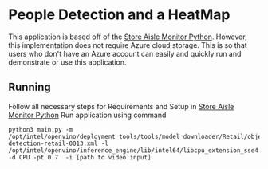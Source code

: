# People Detection and a HeatMap
This application is based off of the [Store Aisle Monitor Python](https://github.com/intel-iot-devkit/store-aisle-monitor-python). However, this implementation does not require Azure cloud storage. This is so that users who 
don't have an Azure account can easily and quickly run and demonstrate or use this application. 

## Running
Follow all necessary steps for Requirements and Setup in [Store Aisle Monitor Python](https://github.com/intel-iot-devkit/store-aisle-monitor-python) 
Run application using command
    
    python3 main.py -m /opt/intel/openvino/deployment_tools/tools/model_downloader/Retail/object_detection/pedestrian/rmnet_ssd/0013/dldt/person-detection-retail-0013.xml -l /opt/intel/openvino/inference_engine/lib/intel64/libcpu_extension_sse4.so -d CPU -pt 0.7  -i [path to video input]

